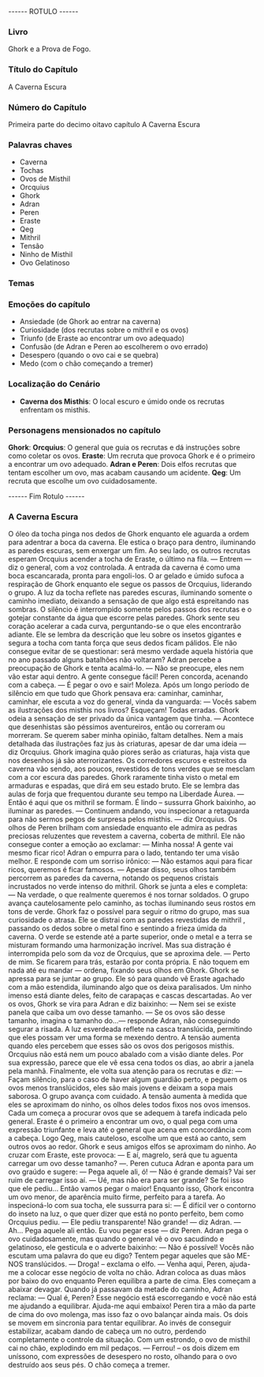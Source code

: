 ------ ROTULO ------

### Livro

Ghork e a Prova de Fogo.

### Título do Capítulo

A Caverna Escura

### Número do Capítulo

Primeira parte do decimo oitavo capítulo A Caverna Escura

### Palavras chaves

- Caverna
- Tochas
- Ovos de Misthil
- Orcquius
- Ghork
- Adran
- Peren
- Eraste
- Qeg
- Mithril
- Tensão
- Ninho de Misthil
- Ovo Gelatinoso

### Temas

### Emoções do capítulo

- Ansiedade (de Ghork ao entrar na caverna)
- Curiosidade (dos recrutas sobre o mithril e os ovos)
- Triunfo (de Eraste ao encontrar um ovo adequado)
- Confusão (de Adran e Peren ao escolherem o ovo errado)
- Desespero (quando o ovo cai e se quebra)
- Medo (com o chão começando a tremer)

### Localização do Cenário

- **Caverna dos Misthis**: O local escuro e úmido onde os recrutas enfrentam os misthis.

### Personagens mensionados no capítulo

**Ghork**:
**Orcquius**: O general que guia os recrutas e dá instruções sobre como coletar os ovos.
**Eraste**: Um recruta que provoca Ghork e é o primeiro a encontrar um ovo adequado.
**Adran e Peren**: Dois elfos recrutas que tentam escolher um ovo, mas acabam causando um acidente.
**Qeg**: Um recruta que escolhe um ovo cuidadosamente.

------ Fim Rotulo ------

### A Caverna Escura

O óleo da tocha pinga nos dedos de Ghork enquanto ele aguarda a ordem para adentrar a boca da caverna. Ele estica o braço para dentro, iluminando as paredes escuras, sem enxergar um fim. Ao seu lado, os outros recrutas esperam Orcquius acender a tocha de Eraste, o último na fila.
— Entrem — diz o general, com a voz controlada.
A entrada da caverna é como uma boca escancarada, pronta para engoli-los. O ar gelado e úmido sufoca a respiração de Ghork enquanto ele segue os passos de Orcquius, liderando o grupo. A luz da tocha reflete nas paredes escuras, iluminando somente o caminho imediato, deixando a sensação de que algo está espreitando nas sombras. O silêncio é interrompido somente pelos passos dos recrutas e o gotejar constante da água que escorre pelas paredes. Ghork sente seu coração acelerar a cada curva, perguntando-se o que eles encontrarão adiante. Ele se lembra da descrição que leu sobre os insetos gigantes e segura a tocha com tanta força que seus dedos ficam pálidos. Ele não consegue evitar de se questionar: será mesmo verdade aquela história que no ano passado alguns batalhões não voltaram?
Adran percebe a preocupação de Ghork e tenta acalmá-lo.
— Não se preocupe, eles nem vão estar aqui dentro. A gente consegue fácil!
Peren concorda, acenando com a cabeça.
— É pegar o ovo e sair! Moleza. 
Após um longo período de silêncio em que tudo que Ghork pensava era: caminhar, caminhar, caminhar, ele escuta a voz do general, vinda da vanguarda:
— Vocês sabem as ilustrações dos misthis nos livros? Esqueçam! Todas erradas.
Ghork odeia a sensação de ser privado da única vantagem que tinha.
— Acontece que desenhistas são péssimos aventureiros, então ou correram ou morreram. Se querem saber minha opinião, faltam detalhes. Nem a mais detalhada das ilustrações faz jus às criaturas, apesar de dar uma ideia — diz Orcquius.
Ghork imagina quão piores serão as criaturas, haja vista que nos desenhos já são aterrorizantes.
Os corredores escuros e estreitos da caverna vão sendo, aos poucos, revestidos de tons verdes que se mesclam com a cor escura das paredes. Ghork raramente tinha visto o metal em armaduras e espadas, que dirá em seu estado bruto. Ele se lembra das aulas de forja que frequentou durante seu tempo na Liberdade Áurea.
— Então é aqui que os mithril se formam. É lindo – sussurra Ghork baixinho, ao iluminar as paredes.
— Continuem andando, vou inspecionar a retaguarda para não sermos pegos de surpresa pelos misthis. — diz Orcquius.
Os olhos de Peren brilham com ansiedade enquanto ele admira as pedras preciosas reluzentes que revestem a caverna, coberta de mithril. Ele não consegue conter a emoção ao exclamar:
— Minha nossa! A gente vai mesmo ficar rico!
Adran o empurra para o lado, tentando ter uma visão melhor. E responde com um sorriso irônico: 
— Não estamos aqui para ficar ricos, queremos é ficar famosos. — Apesar disso, seus olhos também percorrem as paredes da caverna, notando os pequenos cristais incrustados no verde intenso do mithril.
Ghork se junta a eles e completa:              
— Na verdade, o que realmente queremos é nos tornar soldados. 
O grupo avança cautelosamente pelo caminho, as tochas iluminando seus rostos em tons de verde. Ghork faz o possível para seguir o ritmo do grupo, mas sua curiosidade o atrasa. Ele se distrai com as paredes revestidas de mithril  , passando os dedos sobre o metal fino e sentindo a frieza úmida da caverna. O verde se estende até a parte superior, onde o metal e a terra se misturam formando uma harmonização incrível. Mas sua distração é interrompida pelo som da voz de Orcquius, que se aproxima dele. 
— Perto de mim. Se ficarem para trás, estarão por conta própria. E não toquem em nada até eu mandar — ordena, fixando seus olhos em Ghork. 
Ghork se apressa para se juntar ao grupo. Ele só para quando vê Eraste agachado com a mão estendida, iluminando algo que os deixa paralisados.
Um ninho imenso está diante deles, feito de carapaças e cascas descartadas. Ao ver os ovos, Ghork se vira para Adran e diz baixinho:
— Nem sei se existe panela que caiba um ovo desse tamanho.
— Se os ovos são desse tamanho, imagina o tamanho do...— responde Adran, não conseguindo segurar a risada.
A luz esverdeada reflete na casca translúcida, permitindo que eles possam ver uma forma se mexendo dentro. A tensão aumenta quando eles percebem que esses são os ovos dos perigosos misthis.
Orcquius não está nem um pouco abalado com a visão diante deles. Por sua expressão, parece que ele vê essa cena todos os dias, ao abrir a janela pela manhã.
Finalmente, ele volta sua atenção para os recrutas e diz:
— Façam silêncio, para o caso de haver algum guardião perto, e peguem os ovos menos translúcidos, eles são mais jovens e deixam a sopa mais saborosa.
O grupo avança com cuidado. A tensão aumenta à medida que eles se aproximam do ninho, os olhos deles todos fixos nos ovos imensos. Cada um começa a procurar ovos que se adequem à tarefa indicada pelo general. Eraste é o primeiro a encontrar um ovo, o qual pega com uma expressão triunfante e leva até o general que acena em concordância com a cabeça. Logo Qeg, mais cauteloso, escolhe um que está ao canto, sem outros ovos ao redor.
Ghork e seus amigos elfos se aproximam do ninho. Ao cruzar com Eraste, este provoca:
— E aí, magrelo, será que tu aguenta carregar um ovo desse tamanho? —.
Peren cutuca Adran e aponta para um ovo graúdo e sugere:
— Pega aquele ali, ó!
— Não é grande demais? Vai ser ruim de carregar isso aí. 
— Ué, mas não era para ser grande? Se foi isso que ele pediu... Então vamos pegar o maior!
Enquanto isso, Ghork encontra um ovo menor, de aparência muito firme, perfeito para a tarefa. Ao inspecioná-lo com sua tocha, ele sussurra para si:
— É difícil ver o contorno do inseto na luz, o que quer dizer que está no ponto perfeito, bem como Orcquius pediu. 
— Ele pediu transparente! Não grande! — diz Adran.
— Ah... Pega aquele ali então. Eu vou pegar esse — diz Peren.
Adran pega o ovo cuidadosamente, mas quando o general vê o ovo sacudindo e gelatinoso, ele gesticula e o adverte baixinho:
— Não é possível! Vocês não escutam uma palavra do que eu digo? Tentem pegar aqueles que são ME-NOS translúcidos. 
— Droga! – exclama o elfo. — Venha aqui, Peren, ajuda-me a colocar esse negócio de volta no chão.
Adran coloca as duas mãos por baixo do ovo enquanto Peren equilibra a parte de cima. Eles começam a abaixar devagar. Quando já passavam da metade do caminho, Adran reclama:
— Qual é, Peren? Esse negócio está escorregando e você não está me ajudando a equilibrar. Ajuda-me aqui embaixo!
Peren tira a mão da parte de cima do ovo molenga, mas isso faz o ovo balançar ainda mais. Os dois se movem em sincronia para tentar equilibrar. Ao invés de conseguir estabilizar, acabam dando de cabeça um no outro, perdendo completamente o controle da situação. Com um estrondo, o ovo de misthil cai no chão, explodindo em mil pedaços.
— Ferrou! – os dois dizem em uníssono, com expressões de desespero no rosto, olhando para o ovo destruído aos seus pés.
O chão começa a tremer.